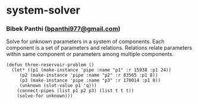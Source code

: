 # system-solver

### Bibek Panthi (bpanthi977@gmail.com)

Solve for unknown parameters in a system of components. Each component is a set of parameters and relations. Relations relate parameters within same component or parameters among multiple components. 

```commmon-lisp
(defun three-reservoir-problem ()
  (let* ((p1 (make-instance 'pipe :name "p1" :r 15938 :p1 24))
	 (p2 (make-instance 'pipe :name "p2" :r 83565 :p1 8))
	 (p3 (make-instance 'pipe :name "p3" :r 170014 :p1 0))
	 (unknown (slot-value p1 'q)))
    (connect-pipes (list p1 p2 p3) (list t t t))
    (solve-for unknown)))
```

